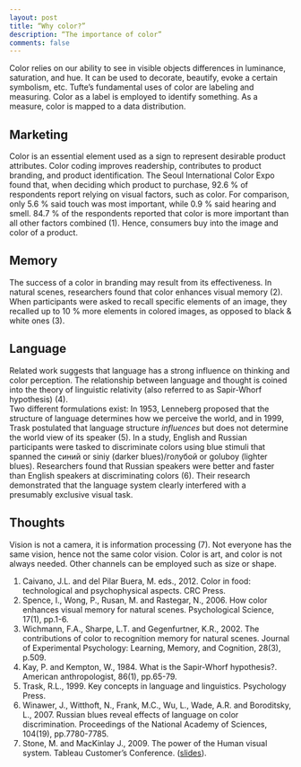 ```yaml
---
layout: post
title: “Why color?”
description: “The importance of color”
comments: false
---
```


Color relies on our ability to see in visible objects differences in luminance, saturation, and hue. It can be used to decorate, beautify, evoke a certain symbolism, etc.
Tufte’s fundamental uses of color are labeling and measuring. Color as a label is employed to identify something. As a measure, color is mapped to a data distribution.
  
<script async class="speakerdeck-embed" data-id="d30e063c436e4788ae69f45ae12bfd20" data-ratio="1.33333333333333" src="//speakerdeck.com/assets/embed.js"></script>

## Marketing
Color is an essential element used as a sign to represent desirable product attributes. Color coding improves readership, contributes to product branding, and product identification. 
The Seoul International Color Expo found that, when deciding which product to purchase, 92.6 % of respondents report relying on visual factors, such as color. For comparison, only 5.6 % said touch was most important, while 0.9 % said hearing and smell. 84.7 % of the respondents reported that color is more important than all other factors combined (1). Hence, consumers buy into the image and color of a product.

## Memory 
The success of a color in branding may result from its effectiveness. In natural scenes, researchers found that color enhances visual memory (2). When participants were asked to recall specific elements of an image, they recalled up to 10 % more elements in colored images, as opposed to black & white ones (3).

## Language
Related work suggests that language has a strong influence on thinking and color perception.
The relationship between language and thought is coined into the theory of linguistic relativity (also referred to as Sapir-Whorf hypothesis) (4).  
Two different formulations exist: In 1953, Lenneberg proposed that the structure of language determines how we perceive the world, and in 1999, Trask postulated that language structure *influences* but does not determine the world view of its speaker (5).
In a study, English and Russian participants were tasked to discriminate colors using blue stimuli that spanned the синий or siniy (darker blues)/голубой or goluboy (lighter blues). Researchers found that Russian speakers were better and faster than English speakers at discriminating colors (6). Their research demonstrated that the language system clearly interfered with a presumably exclusive visual task.

## Thoughts
Vision is not a camera, it is information processing (7). Not everyone has the same vision, hence not the same color vision. Color is art, and color is not always needed. Other channels can be employed such as size or shape.


1. Caivano, J.L. and del Pilar Buera, M. eds., 2012. Color in food: technological and psychophysical aspects. CRC Press.
2. Spence, I., Wong, P., Rusan, M. and Rastegar, N., 2006. How color enhances visual memory for natural scenes. Psychological Science, 17(1), pp.1-6.
3. Wichmann, F.A., Sharpe, L.T. and Gegenfurtner, K.R., 2002. The contributions of color to recognition memory for natural scenes. Journal of Experimental Psychology: Learning, Memory, and Cognition, 28(3), p.509.
4. Kay, P. and Kempton, W., 1984. What is the Sapir‐Whorf hypothesis?. American anthropologist, 86(1), pp.65-79.
5. Trask, R.L., 1999. Key concepts in language and linguistics. Psychology Press.
6. Winawer, J., Witthoft, N., Frank, M.C., Wu, L., Wade, A.R. and Boroditsky, L., 2007. Russian blues reveal effects of language on color discrimination. Proceedings of the National Academy of Sciences, 104(19), pp.7780-7785.
7. Stone, M. and MacKinlay J., 2009. The power of the Human visual system. Tableau Customer’s Conference. ([slides](http://www.stonesc.com/slides/Vision%20and%20visualization%20stone-mackinlay.pdf)).
